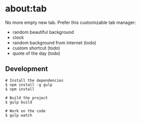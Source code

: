 about:tab
=========

No more empty new tab. Prefer this customizable tab manager: 

 - random beautiful background
 - clock
 - random background from internet (todo)
 - custom shortcut (todo)
 - quote of the day (todo)

Development
-----------

```
# Install the dependencies
$ npm install -g gulp
$ npm install

# Build the project
$ gulp build

# Work on the code
$ gulp watch
```

